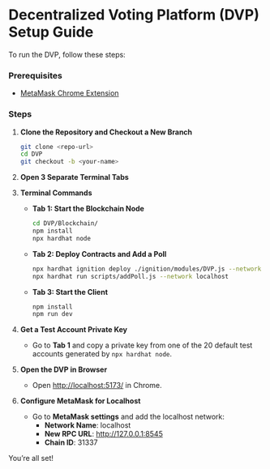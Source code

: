 # Decentralized Voting Platform (DVP) Setup Guide

To run the DVP, follow these steps:

### Prerequisites
- [MetaMask Chrome Extension](https://chromewebstore.google.com/detail/metamask/nkbihfbeogaeaoehlefnkodbefgpgknn)

### Steps

1. **Clone the Repository and Checkout a New Branch**

   ```bash
   git clone <repo-url>
   cd DVP
   git checkout -b <your-name>

2.	**Open 3 Separate Terminal Tabs**
3.	**Terminal Commands**

    - **Tab 1: Start the Blockchain Node**
      ```bash
      cd DVP/Blockchain/
      npm install
      npx hardhat node
      ```

    - **Tab 2: Deploy Contracts and Add a Poll**
      ```bash
      npx hardhat ignition deploy ./ignition/modules/DVP.js --network localhost
      npx hardhat run scripts/addPoll.js --network localhost
      ```

    - **Tab 3: Start the Client**
      ```bash
      npm install
      npm run dev
      ```

4. **Get a Test Account Private Key**

    - Go to **Tab 1** and copy a private key from one of the 20 default test accounts generated by `npx hardhat node`.

5. **Open the DVP in Browser**
   
    - Open [http://localhost:5173/](http://localhost:5173/) in Chrome.

6. **Configure MetaMask for Localhost**

    - Go to **MetaMask settings** and add the localhost network:
      - **Network Name**: localhost
      - **New RPC URL**: http://127.0.0.1:8545
      - **Chain ID**: 31337

You’re all set!